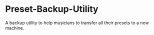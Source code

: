 # Preset-Backup-Utility
A backup utility to help musicians to transfer all their presets to a new machine.
